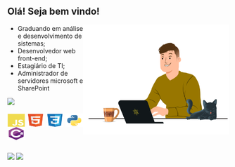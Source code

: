 ## Olá! Seja bem vindo!
  <img align="right"  height="250" src="https://github.com/ReisLucasF/LucasReis/blob/main/desenho%20programando.png">

- Graduando em análise e desenvolvimento de sistemas;
- Desenvolvedor web front-end;
- Estagiário de TI;
- Administrador de servidores microsoft e SharePoint

<div align="left">
  <img height="180em" src="https://github-readme-stats.vercel.app/api/top-langs/?username=ReisLucasF&layout=compact&langs_count=7&theme=dark"/>
</div>

 <div style="display: inline_block"><br>
  <img align="center"  height="30" width="40" src="https://raw.githubusercontent.com/devicons/devicon/master/icons/javascript/javascript-plain.svg">
  <img align="center"  height="30" width="40" src="https://raw.githubusercontent.com/devicons/devicon/master/icons/html5/html5-original.svg">
  <img align="center"  height="30" width="40" src="https://raw.githubusercontent.com/devicons/devicon/master/icons/css3/css3-original.svg">
  <img align="center"  height="30" width="40" src="https://raw.githubusercontent.com/devicons/devicon/master/icons/python/python-original.svg">
  <img align="center"  height="30" width="40" src="https://raw.githubusercontent.com/devicons/devicon/master/icons/csharp/csharp-original.svg">

   
   ##
   
</div>

<div> 

  <a href = "mailto:reislucasf@icloud.com"><img src="https://img.shields.io/badge/Gmail-D14836?style=for-the-badge&logo=gmail&logoColor=white" target="_blank"></a>
  <a href="https://www.linkedin.com/in/lucasreisf/" target="_blank"><img src="https://img.shields.io/badge/LinkedIn-0077B5?style=for-the-badge&logo=linkedin&logoColor=white" target="_blank"></a> 
  
</div>
